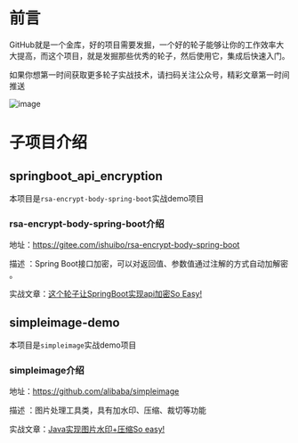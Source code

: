 # 前言
GitHub就是一个金库，好的项目需要发掘，一个好的轮子能够让你的工作效率大大提高，而这个项目，就是发掘那些优秀的轮子，然后使用它，集成后快速入门。

如果你想第一时间获取更多轮子实战技术，请扫码关注公众号，精彩文章第一时间推送

![image](https://imgkr.cn-bj.ufileos.com/c8d86be8-1304-4da1-82fb-ad31d5453972.png)


# 子项目介绍

## springboot_api_encryption

本项目是`rsa-encrypt-body-spring-boot`实战demo项目

### rsa-encrypt-body-spring-boot介绍

地址：https://gitee.com/ishuibo/rsa-encrypt-body-spring-boot

描述 ：Spring Boot接口加密，可以对返回值、参数值通过注解的方式自动加解密 。

实战文章：<a href= "http://mp.weixin.qq.com/s?__biz=MzUzMDE4NjE4Mg==&mid=2247484027&idx=1&sn=c2dcb2f59cd2867c7849bad4fd979962&chksm=fa54e8d2cd2361c42bb08fe823b5e326b23a6bb5086e3416e1d767db98c5fb7528c3c8f5195c&token=1910800837&lang=zh_CN#rd">这个轮子让SpringBoot实现api加密So Easy!</a>



## simpleimage-demo

本项目是`simpleimage`实战demo项目

### simpleimage介绍

地址：https://github.com/alibaba/simpleimage

描述 ：图片处理工具类，具有加水印、压缩、裁切等功能

实战文章：<a href= "https://mp.weixin.qq.com/s/wGIFi7kbfnPji86gNbHuzA">Java实现图片水印+压缩So easy!</a>
